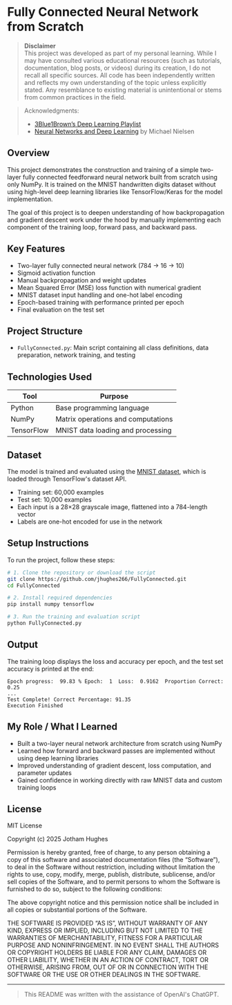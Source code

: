 # Fully Connected Neural Network from Scratch

> **Disclaimer**  
> This project was developed as part of my personal learning. While I may have consulted various educational resources (such as tutorials, documentation, blog posts, or videos) during its creation, I do not recall all specific sources. All code has been independently written and reflects my own understanding of the topic unless explicitly stated. Any resemblance to existing material is unintentional or stems from common practices in the field.

> Acknowledgments:  
> - [3Blue1Brown’s Deep Learning Playlist](https://www.youtube.com/playlist?list=PLZHQObOWTQDNU6R1_67000Dx_ZCJB-3pi)  
> - [Neural Networks and Deep Learning](http://neuralnetworksanddeeplearning.com/) by Michael Nielsen

## Overview

This project demonstrates the construction and training of a simple two-layer fully connected feedforward neural network built from scratch using only NumPy. It is trained on the MNIST handwritten digits dataset without using high-level deep learning libraries like TensorFlow/Keras for the model implementation.

The goal of this project is to deepen understanding of how backpropagation and gradient descent work under the hood by manually implementing each component of the training loop, forward pass, and backward pass.

## Key Features

- Two-layer fully connected neural network (784 → 16 → 10)
- Sigmoid activation function
- Manual backpropagation and weight updates
- Mean Squared Error (MSE) loss function with numerical gradient
- MNIST dataset input handling and one-hot label encoding
- Epoch-based training with performance printed per epoch
- Final evaluation on the test set

## Project Structure

- `FullyConnected.py`: Main script containing all class definitions, data preparation, network training, and testing

## Technologies Used

| Tool       | Purpose                            |
|------------|------------------------------------|
| Python     | Base programming language          |
| NumPy      | Matrix operations and computations |
| TensorFlow | MNIST data loading and processing  |

## Dataset

The model is trained and evaluated using the [MNIST dataset](http://yann.lecun.com/exdb/mnist/), which is loaded through TensorFlow's dataset API.

- Training set: 60,000 examples
- Test set: 10,000 examples
- Each input is a 28×28 grayscale image, flattened into a 784-length vector
- Labels are one-hot encoded for use in the network

## Setup Instructions

To run the project, follow these steps:

```bash
# 1. Clone the repository or download the script
git clone https://github.com/jhughes266/FullyConnected.git
cd FullyConnected

# 2. Install required dependencies
pip install numpy tensorflow

# 3. Run the training and evaluation script
python FullyConnected.py
```

## Output

The training loop displays the loss and accuracy per epoch, and the test set accuracy is printed at the end:

```
Epoch progress:  99.83 % Epoch:  1  Loss:  0.9162  Proportion Correct:  0.25
...
Test Complete! Correct Percentage: 91.35
Execution Finished
```

## My Role / What I Learned

- Built a two-layer neural network architecture from scratch using NumPy
- Learned how forward and backward passes are implemented without using deep learning libraries
- Improved understanding of gradient descent, loss computation, and parameter updates
- Gained confidence in working directly with raw MNIST data and custom training loops

## License

MIT License

Copyright (c) 2025 Jotham Hughes

Permission is hereby granted, free of charge, to any person obtaining a copy of this software and associated documentation files (the “Software”), to deal in the Software without restriction, including without limitation the rights to use, copy, modify, merge, publish, distribute, sublicense, and/or sell copies of the Software, and to permit persons to whom the Software is furnished to do so, subject to the following conditions:

The above copyright notice and this permission notice shall be included in all copies or substantial portions of the Software.

THE SOFTWARE IS PROVIDED “AS IS”, WITHOUT WARRANTY OF ANY KIND, EXPRESS OR IMPLIED, INCLUDING BUT NOT LIMITED TO THE WARRANTIES OF MERCHANTABILITY, FITNESS FOR A PARTICULAR PURPOSE AND NONINFRINGEMENT. IN NO EVENT SHALL THE AUTHORS OR COPYRIGHT HOLDERS BE LIABLE FOR ANY CLAIM, DAMAGES OR OTHER LIABILITY, WHETHER IN AN ACTION OF CONTRACT, TORT OR OTHERWISE, ARISING FROM, OUT OF OR IN CONNECTION WITH THE SOFTWARE OR THE USE OR OTHER DEALINGS IN THE SOFTWARE.

---

> This README was written with the assistance of OpenAI's ChatGPT.
